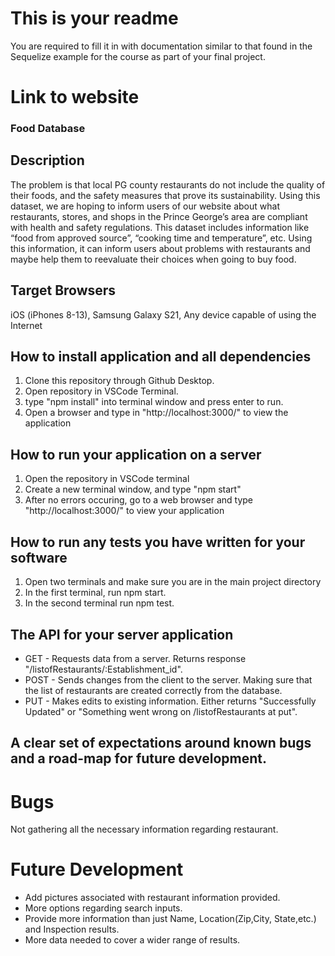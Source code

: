 # This is your readme
You are required to fill it in with documentation similar to that found in the Sequelize example for the course as part of your final project.

# Link to website


### Food Database 
## Description
The problem is that local PG county restaurants do not include the quality of their foods, and the safety measures that prove its sustainability. Using this dataset, we are hoping to inform users of our website about what restaurants, stores, and shops in the Prince George’s area are compliant with health and safety regulations. This dataset includes information like “food from approved source”, “cooking time and temperature”, etc. Using this information, it can inform users about problems with restaurants and maybe help them to reevaluate their choices when going to buy food.

## Target Browsers
iOS (iPhones 8-13), Samsung Galaxy S21, Any device capable of using the Internet

## How to install application and all dependencies
1. Clone this repository through Github Desktop.
2. Open repository in VSCode Terminal.
3. type "npm install" into terminal window and press enter to run.
4. Open a browser and type in "http://localhost:3000/" to view the application

## How to run your application on a server
1. Open the repository in VSCode terminal
2. Create a new terminal window, and type "npm start"
3. After no errors occuring, go to a web browser and type "http://localhost:3000/" to view your application

## How to run any tests you have written for your software
1. Open two terminals and make sure you are in the main project directory
2. In the first terminal, run npm start.
3. In the second terminal run npm test.

## The API for your server application
* GET - Requests data from a server. Returns response "/listofRestaurants/:Establishment_id".
* POST - Sends changes from the client to the server. Making sure that the list of restaurants are created correctly from the database.
* PUT - Makes edits to existing information. Either returns "Successfully Updated" or "Something went wrong on /listofRestaurants at put".

## A clear set of expectations around known bugs and a road-map for future development.
# Bugs
Not gathering all the necessary information regarding restaurant.
# Future Development
* Add pictures associated with restaurant information provided.
* More options regarding search inputs.
* Provide more information than just Name, Location(Zip,City, State,etc.) and Inspection results.
* More data needed to cover a wider range of results.




